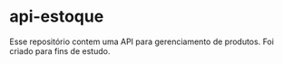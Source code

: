 # api-estoque
Esse repositório contem uma API para gerenciamento de produtos. Foi criado para fins de estudo.
